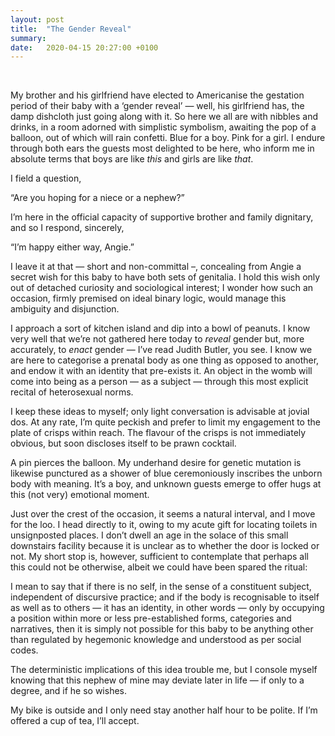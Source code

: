 ```yaml
---
layout: post
title:  "The Gender Reveal"
summary: 
date:   2020-04-15 20:27:00 +0100
---
```

<br>

My brother and his girlfriend have elected to Americanise the gestation period of their baby with a ‘gender reveal’ — well, his girlfriend has, the damp dishcloth just going along with it.
So here we all are with nibbles and drinks, in a room adorned with simplistic symbolism, awaiting the pop of a balloon, out of which will rain confetti. Blue for a boy. Pink for a girl. I endure through both ears the guests most delighted to be here, who inform me in absolute terms that boys are like _this_ and girls are like _that_.

I field a question,

“Are you hoping for a niece or a nephew?”

I’m here in the official capacity of supportive brother and family dignitary, and so I respond, sincerely,

“I’m happy either way, Angie.”

I leave it at that — short and non-committal –, concealing from Angie a secret wish for this baby to have both sets of genitalia. I hold this wish only out of detached curiosity and sociological interest; I wonder how such an occasion, firmly premised on ideal binary logic, would manage this ambiguity and disjunction.

I approach a sort of kitchen island and dip into a bowl of peanuts. I know very well that we’re not gathered here today to _reveal_ gender but, more accurately, to _enact_ gender — I’ve read Judith Butler, you see. I know we are here to categorise a prenatal body as one thing as opposed to another, and endow it with an identity that pre-exists it. An object in the womb will come into being as a person — as a subject — through this most explicit recital of heterosexual norms.

I keep these ideas to myself; only light conversation is advisable at jovial dos. At any rate, I’m quite peckish and prefer to limit my engagement to the plate of crisps within reach. The flavour of the crisps is not immediately obvious, but soon discloses itself to be prawn cocktail.

A pin pierces the balloon. My underhand desire for genetic mutation is likewise punctured as a shower of blue ceremoniously inscribes the unborn body with meaning. It’s a boy, and unknown guests emerge to offer hugs at this (not very) emotional moment.

Just over the crest of the occasion, it seems a natural interval, and I move for the loo. I head directly to it, owing to my acute gift for locating toilets in unsignposted places. I don’t dwell an age in the solace of this small downstairs facility because it is unclear as to whether the door is locked or not. My short stop is, however, sufficient to contemplate that perhaps all this could not be otherwise, albeit we could have been spared the ritual:

I mean to say that if there is no self, in the sense of a constituent subject, independent of discursive practice; and if the body is recognisable to itself as well as to others — it has an identity, in other words — only by occupying a position within more or less pre-established forms, categories and narratives, then it is simply not possible for this baby to be anything other than regulated by hegemonic knowledge and understood as per social codes.

The deterministic implications of this idea trouble me, but I console myself knowing that this nephew of mine may deviate later in life — if only to a degree, and if he so wishes.

My bike is outside and I only need stay another half hour to be polite. If I’m offered a cup of tea, I’ll accept.

